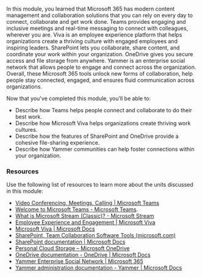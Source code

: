 In this module, you learned that Microsoft 365 has modern content management and collaboration solutions that you can rely on every day to connect, collaborate and get work done. Teams provides engaging and inclusive meetings and real-time messaging to connect with colleagues, wherever you are. Viva is an employee experience platform that helps organizations create a thriving culture with engaged employees and inspiring leaders. SharePoint lets you collaborate, share content, and coordinate your work within your organization. OneDrive gives you secure access and file storage from anywhere. Yammer is an enterprise social network that allows people to engage and connect across the organization. Overall, these Microsoft 365 tools unlock new forms of collaboration, help people stay connected, engaged, and ensures fluid communication across organizations.

Now that you've completed this module, you’ll be able to:

 -  Describe how Teams helps people connect and collaborate to do their best work.
 -  Describe how Microsoft Viva helps organizations create thriving work cultures.
 -  Describe how the features of SharePoint and OneDrive provide a cohesive file-sharing experience.
 -  Describe how Yammer communities can help foster connections within your organization.

### Resources

Use the following list of resources to learn more about the units discussed in this module:

 -  [Video Conferencing, Meetings, Calling \| Microsoft Teams](https://www.microsoft.com/microsoft-teams/group-chat-software?azure-portal=true)
 -  [Welcome to Microsoft Teams - Microsoft Teams](/microsoftteams/teams-overview?azure-portal=true).
 -  [What is Microsoft Stream (Classic)? - Microsoft Stream](/stream/overview?azure-portal=true)
 -  [Employee Experience and Engagement \| Microsoft Viva](https://www.microsoft.com/microsoft-viva?azure-portal=true)
 -  [Microsoft Viva \| Microsoft Docs](/viva/?azure-portal=true)
 -  [SharePoint, Team Collaboration Software Tools (microsoft.com)](https://www.microsoft.com/microsoft-365/sharepoint/collaboration?azure-portal=true)
 -  [SharePoint documentation \| Microsoft Docs](/sharepoint/?azure-portal=true)
 -  [Personal Cloud Storage – Microsoft OneDrive](https://www.microsoft.com/microsoft-365/onedrive/online-cloud-storage?azure-portal=true)
 -  [OneDrive documentation - OneDrive \| Microsoft Docs](/onedrive/?azure-portal=true)
 -  [Yammer Enterprise Social Network \| Microsoft 365](https://www.microsoft.com/microsoft-365/yammer/yammer-overview?azure-portal=true)
 -  [Yammer administration documentation - Yammer \| Microsoft Docs](/yammer/?azure-portal=true)

